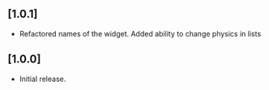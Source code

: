 ## [1.0.1]

* Refactored names of the widget. Added ability to change physics in lists

## [1.0.0]

* Initial release.
